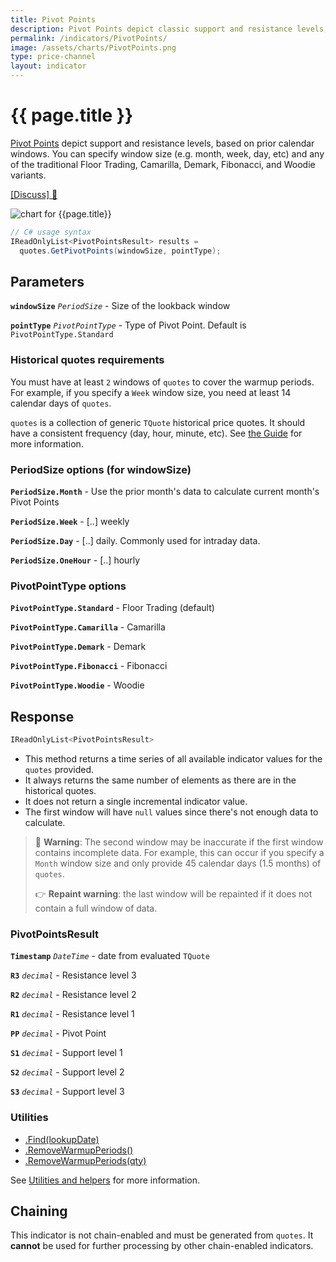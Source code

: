 ```yaml
---
title: Pivot Points
description: Pivot Points depict classic support and resistance levels, based on prior calendar windows.  You can specify window size (e.g. month, week, day, etc) and any of the traditional Floor Trading, Camarilla, Demark, Fibonacci, and Woodie variants.
permalink: /indicators/PivotPoints/
image: /assets/charts/PivotPoints.png
type: price-channel
layout: indicator
---
```


# {{ page.title }}

[Pivot Points](https://en.wikipedia.org/wiki/Pivot_point_(technical_analysis)) depict support and resistance levels, based on prior calendar windows.  You can specify window size (e.g. month, week, day, etc) and any of the traditional Floor Trading, Camarilla, Demark, Fibonacci, and Woodie variants.

[[Discuss] &#128172;](https://github.com/DaveSkender/Stock.Indicators/discussions/274 "Community discussion about this indicator")

![chart for {{page.title}}]({{page.image}})

```csharp
// C# usage syntax
IReadOnlyList<PivotPointsResult> results =
  quotes.GetPivotPoints(windowSize, pointType);
```

## Parameters

**`windowSize`** _`PeriodSize`_ - Size of the lookback window

**`pointType`** _`PivotPointType`_ - Type of Pivot Point.  Default is `PivotPointType.Standard`

### Historical quotes requirements

You must have at least `2` windows of `quotes` to cover the warmup periods.  For example, if you specify a `Week` window size, you need at least 14 calendar days of `quotes`.

`quotes` is a collection of generic `TQuote` historical price quotes.  It should have a consistent frequency (day, hour, minute, etc).  See [the Guide](pages/guide.md#historical-quotes) for more information.

### PeriodSize options (for windowSize)

**`PeriodSize.Month`** - Use the prior month's data to calculate current month's Pivot Points

**`PeriodSize.Week`** - [..] weekly

**`PeriodSize.Day`** - [..] daily.  Commonly used for intraday data.

**`PeriodSize.OneHour`** - [..] hourly

### PivotPointType options

**`PivotPointType.Standard`** - Floor Trading (default)

**`PivotPointType.Camarilla`** - Camarilla

**`PivotPointType.Demark`** - Demark

**`PivotPointType.Fibonacci`** - Fibonacci

**`PivotPointType.Woodie`** - Woodie

## Response

```csharp
IReadOnlyList<PivotPointsResult>
```

- This method returns a time series of all available indicator values for the `quotes` provided.
- It always returns the same number of elements as there are in the historical quotes.
- It does not return a single incremental indicator value.
- The first window will have `null` values since there's not enough data to calculate.

> &#128681; **Warning**: The second window may be inaccurate if the first window contains incomplete data.  For example, this can occur if you specify a `Month` window size and only provide 45 calendar days (1.5 months) of `quotes`.
>
> &#128073; **Repaint warning**: the last window will be repainted if it does not contain a full window of data.

### PivotPointsResult

**`Timestamp`** _`DateTime`_ - date from evaluated `TQuote`

**`R3`** _`decimal`_ - Resistance level 3

**`R2`** _`decimal`_ - Resistance level 2

**`R1`** _`decimal`_ - Resistance level 1

**`PP`** _`decimal`_ - Pivot Point

**`S1`** _`decimal`_ - Support level 1

**`S2`** _`decimal`_ - Support level 2

**`S3`** _`decimal`_ - Support level 3

### Utilities

- [.Find(lookupDate)](pages/utilities.md#find-indicator-result-by-date)
- [.RemoveWarmupPeriods()](pages/utilities.md#remove-warmup-periods)
- [.RemoveWarmupPeriods(qty)](pages/utilities.md#remove-warmup-periods)

See [Utilities and helpers](pages/utilities.md#utilities-for-indicator-results) for more information.

## Chaining

This indicator is not chain-enabled and must be generated from `quotes`.  It **cannot** be used for further processing by other chain-enabled indicators.
